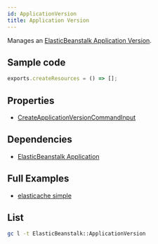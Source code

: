 ```yaml
---
id: ApplicationVersion
title: Application Version
---
```


Manages an [ElasticBeanstalk Application Version](https://console.aws.amazon.com/elasticbeanstalk/home#/).

## Sample code

```js
exports.createResources = () => [];
```

## Properties

- [CreateApplicationVersionCommandInput](https://docs.aws.amazon.com/AWSJavaScriptSDK/v3/latest/clients/client-elastic-beanstalk/interfaces/createapplicationversioncommandinput.html)

## Dependencies

- [ElasticBeanstalk Application](./Application.md)

## Full Examples

- [elasticache simple](https://github.com/grucloud/grucloud/tree/main/examples/aws/ElasticBeanstalk/elasticBeanstalk-simple)

## List

```sh
gc l -t ElasticBeanstalk::ApplicationVersion
```

```txt

```
